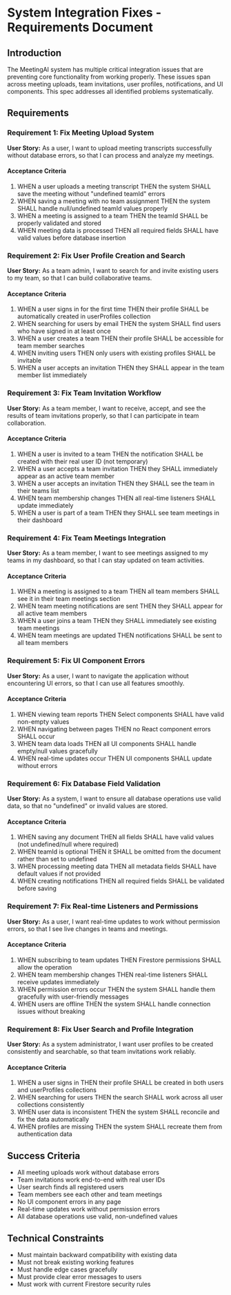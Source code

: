 # System Integration Fixes - Requirements Document

## Introduction

The MeetingAI system has multiple critical integration issues that are preventing core functionality from working properly. These issues span across meeting uploads, team invitations, user profiles, notifications, and UI components. This spec addresses all identified problems systematically.

## Requirements

### Requirement 1: Fix Meeting Upload System

**User Story:** As a user, I want to upload meeting transcripts successfully without database errors, so that I can process and analyze my meetings.

#### Acceptance Criteria

1. WHEN a user uploads a meeting transcript THEN the system SHALL save the meeting without "undefined teamId" errors
2. WHEN saving a meeting with no team assignment THEN the system SHALL handle null/undefined teamId values properly
3. WHEN a meeting is assigned to a team THEN the teamId SHALL be properly validated and stored
4. WHEN meeting data is processed THEN all required fields SHALL have valid values before database insertion

### Requirement 2: Fix User Profile Creation and Search

**User Story:** As a team admin, I want to search for and invite existing users to my team, so that I can build collaborative teams.

#### Acceptance Criteria

1. WHEN a user signs in for the first time THEN their profile SHALL be automatically created in userProfiles collection
2. WHEN searching for users by email THEN the system SHALL find users who have signed in at least once
3. WHEN a user creates a team THEN their profile SHALL be accessible for team member searches
4. WHEN inviting users THEN only users with existing profiles SHALL be invitable
5. WHEN a user accepts an invitation THEN they SHALL appear in the team member list immediately

### Requirement 3: Fix Team Invitation Workflow

**User Story:** As a team member, I want to receive, accept, and see the results of team invitations properly, so that I can participate in team collaboration.

#### Acceptance Criteria

1. WHEN a user is invited to a team THEN the notification SHALL be created with their real user ID (not temporary)
2. WHEN a user accepts a team invitation THEN they SHALL immediately appear as an active team member
3. WHEN a user accepts an invitation THEN they SHALL see the team in their teams list
4. WHEN team membership changes THEN all real-time listeners SHALL update immediately
5. WHEN a user is part of a team THEN they SHALL see team meetings in their dashboard

### Requirement 4: Fix Team Meetings Integration

**User Story:** As a team member, I want to see meetings assigned to my teams in my dashboard, so that I can stay updated on team activities.

#### Acceptance Criteria

1. WHEN a meeting is assigned to a team THEN all team members SHALL see it in their team meetings section
2. WHEN team meeting notifications are sent THEN they SHALL appear for all active team members
3. WHEN a user joins a team THEN they SHALL immediately see existing team meetings
4. WHEN team meetings are updated THEN notifications SHALL be sent to all team members

### Requirement 5: Fix UI Component Errors

**User Story:** As a user, I want to navigate the application without encountering UI errors, so that I can use all features smoothly.

#### Acceptance Criteria

1. WHEN viewing team reports THEN Select components SHALL have valid non-empty values
2. WHEN navigating between pages THEN no React component errors SHALL occur
3. WHEN team data loads THEN all UI components SHALL handle empty/null values gracefully
4. WHEN real-time updates occur THEN UI components SHALL update without errors

### Requirement 6: Fix Database Field Validation

**User Story:** As a system, I want to ensure all database operations use valid data, so that no "undefined" or invalid values are stored.

#### Acceptance Criteria

1. WHEN saving any document THEN all fields SHALL have valid values (not undefined/null where required)
2. WHEN teamId is optional THEN it SHALL be omitted from the document rather than set to undefined
3. WHEN processing meeting data THEN all metadata fields SHALL have default values if not provided
4. WHEN creating notifications THEN all required fields SHALL be validated before saving

### Requirement 7: Fix Real-time Listeners and Permissions

**User Story:** As a user, I want real-time updates to work without permission errors, so that I see live changes in teams and meetings.

#### Acceptance Criteria

1. WHEN subscribing to team updates THEN Firestore permissions SHALL allow the operation
2. WHEN team membership changes THEN real-time listeners SHALL receive updates immediately
3. WHEN permission errors occur THEN the system SHALL handle them gracefully with user-friendly messages
4. WHEN users are offline THEN the system SHALL handle connection issues without breaking

### Requirement 8: Fix User Search and Profile Integration

**User Story:** As a system administrator, I want user profiles to be created consistently and searchable, so that team invitations work reliably.

#### Acceptance Criteria

1. WHEN a user signs in THEN their profile SHALL be created in both users and userProfiles collections
2. WHEN searching for users THEN the search SHALL work across all user collections consistently
3. WHEN user data is inconsistent THEN the system SHALL reconcile and fix the data automatically
4. WHEN profiles are missing THEN the system SHALL recreate them from authentication data

## Success Criteria

- All meeting uploads work without database errors
- Team invitations work end-to-end with real user IDs
- User search finds all registered users
- Team members see each other and team meetings
- No UI component errors in any page
- Real-time updates work without permission errors
- All database operations use valid, non-undefined values

## Technical Constraints

- Must maintain backward compatibility with existing data
- Must not break existing working features
- Must handle edge cases gracefully
- Must provide clear error messages to users
- Must work with current Firestore security rules